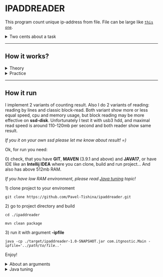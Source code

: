 <h1>IPADDREADER</h1>

This program count unique ip-address from file. File can be large like <code><a href="https://ecwid-vgv-storage.s3.eu-central-1.amazonaws.com/ip_addresses.zip">this one</a></code>.

<details close>
    <summary>Two cents about a task</summary>
    <div>
        <p>
            Here is a huge (100gb and more) file, that contains ipv4 address <i>(each one on new line)</i> and we need to
            count all <b>unique</b> ip-address as fast if we can and use low memory as possible.
        </p>
        <p>
            For example we have next ip address in file:
            <div style="background: #20200b">
                1.1.1.1
                </br>2.2.2.2
                </br>3.3.3.3
                </br>1.1.1.1
            </div>
        </p>
        <p>
            And here we can say <b>unique ip address is that:</b> 
            <ul>
                <li>
                    Just met in parsing process
                    <div>
                        <div style="background: #20200b">
                            <span style="color: green">
                                <b>1.1.1.1
                                </br>2.2.2.2
                                </br>3.3.3.3</b></span>
                                </br><span style="color: pink">1.1.1.1</span>
                        </div>
                        Answer is <b>3</b>.
                    </div>
                </li>
                <li>
                    Appear in file only once
                    <div>
                        <div style="background: #20200b">
                            <span style="color: pink">1.1.1.1</span>
                            </br><span style="color: green"><b>2.2.2.2
                            </br>3.3.3.3</b></span>
                            </br><span style="color: pink">1.1.1.1</span>
                        </div>
                        Answer is <b>2</b>.
                    </div>
                </li>
            </ul>
        </p>
        <p>
            What variant is exactly correct? Hmm... I decide to implement both: 
            <a>all unique</a> and <a>contains in file once</a>
        </p>
    </div>
</details>
<hr>
<h2>How it works?</h2>

<details close>
    <summary>Theory</summary>
    <div>
        <p>
            Ok. How we can count unique ip-address?
            First idea what comes is <code>awk sort | uniq</code>, <b>oh yeah, we did it</b>!!! But we take a different approach. We're not using any fancy stuff like databases, 
            cloud services, or modern features. Instead, we're looking back to the old days and thinking about basic things like C, Assembler, bits, registers, memory indexing, 
            and other similar stuff.... machine code =)...
        </p>
        <p>
            Alright, let's imagine that we can read all IP addresses from the file directly into memory (without dumbs) and then check for uniqueness using just one loop. Each IP address 
            typically takes between <b>7</b> to <b>15</b> bytes, ranging from addresses like <b>0.0.0.0</b> to <b>255.255.255.255</b>. So, the total size for all possible IPv4 addresses 
            is 7 * 4294967296 (all possible IPv4) = 30064771072 bytes (and it's just a minimum! we calculate as all ips takes 7 bytes), which is roughly 28.67 GB. 
            Well, that's not too much for today's standards, but it's still quite huge.
        </p>
        <p>
            Hmm... How about "compress" them to 512mb?
            </br>
            <picture>
                <img src="https://iili.io/J6fOCwF.jpg" alt="J6fOCwF.jpg" border="0" />
            </picture>
        </p>
        <p>
            We don't need store ip address as is, only information about his apperiance.
            I use Java and haven't direct access to memory <i>(yes, I know about HotSpot and <b>sun.misc.Unsafe.getAddress()</b>
            and <b>.putAddress()</b>, but let's use regular Java17 and only JavaCore...)</i>, so we need works with memory throuth wrappers like
            arrays or variables. The first problem that we have is max count of indexing array's element and variant we can't manipulate
            of large count of index, the second is elements (that need memory too).
        </p>
    </div>
</details>

<details close>
    <summary>Practice</summary>
    <p>
        <p>
            If we just keep only fact of appear any ip - we need only one bit [0 - not appear, 1 - appear], and need only 4294967296
            bits - only 512mb. Looks interesting... but how keep it?
        </p>
        <p>
            There 
        </p>
        <p>
            The biggest primitive type in Java is 8-byte <code>long</code>, so we can keep information about 64 different
            ip-address in one long and now need <code>4294967296 / 64 = 67108864</code> elements.
            Ok, init 2 arrays (cuz Java hasn't unsign type)
            <p>
                <div style="background: #20200b">
                    long[] bankH = new long[33554432];
                    </br>long[] bankL = new long[33554432]; // for 'minus' values
                </div>
            </p>
        </p>
        <p>
            And here start a magic:
            <ul>
                <li>we count index of long[] element from first 28bit of our int-ip - call it bank</li>
                <li>next we need index for position in elements bit - we use last 4bits of our int-ip, call it cell</li>
                <li>if stored bit is 0 - we have a new unique ip-address. So inceremnt a count variable and store 1 to the cell</li>
            </ul>
        </p>
        <p>
            <b>And this is all what we need!</b>
            <p>
                In the form of a diagram, this process will look like this:
                </br><img src="https://iili.io/J6qCOa1.png" alt="J6qCOa1.png" border="0" />
            </p>
        </p>
        <p>
            If we want to get back all unique ip's in readible format we need:
            <ul>
                <li>walk from start to end of arrays</li>
                <li>shift index bits to the left</li>
                <li>extract each bit who is '1' to address</li>
            </ul>
        </p>
        <p>
            <b>DONE!</b>
        </p>
        <p>
            But wait a minute, what about a second <i>once</i> implementation? That looks the same, but we need now 2 bits
            for store 3 state: <b>00</b> - not exist, <b>01</b> - exist once, <b>11</b> - exist more than once. So we can store now only 32 
            address into one long <i>(in theory a little bit more, around 40, and I'm thinking about it)</i>
        </p>
        <p>
            For indexing we need next:
            <ul>
                <li>we count index of long[] element from first 18bit of our int-ip</li>
                <li>next we need index for position in elements bit - we use last 4bits of our int-ip for <b>first</b> 
                    cell index, and <b>second</b> index just increase for 32</li>
                <li>
                    if stored <b>first</b> bit is 0 - and:
                    <ul>
                    <li>
                        if stored <b>second</b> bit is 0 - we got unique ip! So increment a count variable and store 1 
                        to <b>second</b> bit
                    </li>
                    <li>
                        if stored <b>second</b> bit is 1 - we got duplicated ip. Reduce a count variable and store 1 
                        to <b>first</b> bit 
                    </li>
                    </ul>
                </li>
            </ul>
        </p>
    </div>
</details>
<hr>
<h2>How it run</h2>
<p>
    I implement 2 variants of counting result. Also I do 2 variants of reading: reading by lines and classic block-read.
    Both variant show more or less equal speed, cpu and memory usage, but block reading may be more effective on 
    <b>ssd-disk</b>. Unfortunately I test it with usb3 hdd, and maximal read speed is around 110-120mb per second and
    both reader show same result.
</p>
<p>
    <i>If you it on your own ssd please let me know about result! =)</i>
</p>
<p>
    Ok, for run you need: 
</p>
<p>
    0) check, that you have <b>GIT</b>, <b>MAVEN</b> (3.9.1 and above) and <b>JAVA17</b>, or have IDE like an 
    <b>Intellij IDEA</b> where you can clone, build and run project... And also has above 512mb RAM.
</p>
<p>
    <i>If you have low RAM environment, please read <u>Java tuning</u> topic!</i>
</p>
<p>
    1) clone project to your enviroment
    <p><code>git clone https://github.com/Pavel-Tishina/ipaddreader.git</code></p>
</p>
<p>
    2) go to project directory and build
    <p><code>cd ./ipaddreader</code></p>
    <p><code>mvn clean package</code></p>
</p>
<p>
    3) run it with argument <b>-ipfile</b>
    <p><code>java -cp ./target/ipaddreader-1.0-SNAPSHOT.jar com.itgnostic.Main -ipfile='<i>../path/to/file..</i>'</code></p>
</p>
<p>
    Enjoy!
</p>
<details close>
    <summary>About an arguments</summary>
    <div>
        Here is next arguments that change mode of work, read and so on:
        <ul>
            <li>
                <code><b>-ipfile='</b><i>/path/to/your/file</i><b>'</b></code>
                <p>Only one <b>requred</b> argument, contains path to your file with <u>ip-addresses</u></p>
            </li>
            <li>
                <code><b>-mode='</b><i><b>ALL</b> or <b>ONCE</b></i><b>'</b></code>
                <p>
                    ALL - count all unique ip addresses (need more 512mb RAM) <i>[default]</i>
                </p>
                <p>
                    ONCE - count only unique ip addresses in file (need more 1024mb RAM)
                </p>
            </li>
            <li>
                <code><b>-read='</b><i><b>LINE</b> or <b>BLOCK</b></i><b>'</b></code>
                <p>
                    LINE - read file by lines, optimal speed and resources usage <i>[default]</i>
                </p>
                <p>
                    BLOCK - read file by block, performance and memory usage depends on <u>block_size</u> 
                </p>
            </li>
            <li>
                <code><b>-bs='</b><i>123456</i><b>'</b></code>
                <p>
                    Set <u>block_size</u>. You can add letter 'k', 'm', 'g' at the end for set size. <i>[default = 8mb]</i>
                </p>
            </li>
            <li>
                <code><b>-out='</b><i>/path/to/your/file</i><b>'</b></code>
                <p>
                    Set output file for save unique ip result in unpacked format like "127.0.0.1". Be careful, result 
                    can be large and you need enough space  
                </p>
            </li>
            <li>
                <code><b>-chk</b></code>
                <p>
                    This argument <u>switch on</u> checking ip addresses. <i>[default = false (switched off)]</i>
                </p>
                <p>
                    <i>Nobody told me that all ipv4 are correct! What I should do if meet some addresses like 
                    "I27.O.O.I", "777.888.999.1000","one-dot-zero-zero-one", "127.0.0" or... uph... I don't know. 
                    I believe that you a good boy and have valid addresses format, but if not - just add this.</i>
                </p>
            </li>
        </ul>
    </div>
</details>
<details close>
    <summary>Java tuning</summary>
    <div>
        <p>
            In theory you need minimum of <b>512mb</b> of RAM for count <u>all unique address</u>, and <b>1024mb</b> for 
            count <u>all addresses, that contained in file once</u>. I'm sorry, but I have prioritizes for speed and use 
            Java-core only without memory-dumping and components like database and so on...
        </p>
        <p>
            Anyway, if you want to run it with extreme-low memory environment add next argument:
            <ul>
                <li><b>-Xmx520m</b> - for mode <b>ALL</b></li>
                <li><b>-Xmx1032m</b> - for mode <b>ONCE</b></li>
            </ul>
            It use more CPU and work slower but well.
        </p>
    </div>
</details>
